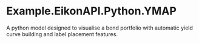 # Example.EikonAPI.Python.YMAP
A python model designed to visualise a bond portfolio with automatic yield curve building and label placement features.
